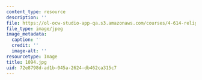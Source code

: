 ```yaml
---
content_type: resource
description: ''
file: https://ol-ocw-studio-app-qa.s3.amazonaws.com/courses/4-614-religious-architecture-and-islamic-cultures-fall-2002/72e8798dad1b045a2624db462ca315c7_1094.jpg
file_type: image/jpeg
image_metadata:
  caption: ''
  credit: ''
  image-alt: ''
resourcetype: Image
title: 1094.jpg
uid: 72e8798d-ad1b-045a-2624-db462ca315c7
---
```

